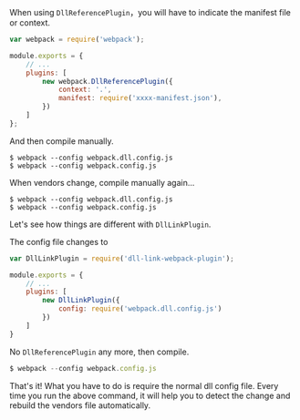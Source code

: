 When using `DllReferencePlugin`，you will have to indicate the manifest file or context.

```js
var webpack = require('webpack');

module.exports = {
    // ...
    plugins: [
        new webpack.DllReferencePlugin({
            context: '.',
            manifest: require('xxxx-manifest.json'),
        })
    ]
};
```

And then compile manually.

```
$ webpack --config webpack.dll.config.js
$ webpack --config webpack.config.js
```

When vendors change, compile manually again...

```
$ webpack --config webpack.dll.config.js
$ webpack --config webpack.config.js
```

Let's see how things are different with `DllLinkPlugin`.

The config file changes to

```js
var DllLinkPlugin = require('dll-link-webpack-plugin');

module.exports = {
    // ...
    plugins: [
        new DllLinkPlugin({
            config: require('webpack.dll.config.js')
        })
    ]
}
```

No `DllReferencePlugin` any more, then compile.

```js
$ webpack --config webpack.config.js
```

That's it! What you have to do is require the normal dll config file. Every time you run the above command, it will help you to detect the change and rebuild the vendors file automatically.